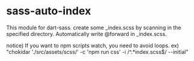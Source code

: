 # sass-auto-index

This module for dart-sass.
create some _index.scss by scanning in the specified directory.
Automatically write @forward in _index.scss.
 
notice) If you want to npm scripts watch, you need to avoid loops.
ex) "chokidar './src/assets/scss/' -c 'npm run css' -i /^.*index.scss$/ --initial"
